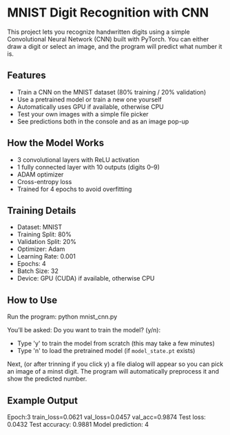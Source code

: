 MNIST Digit Recognition with CNN
================================

This project lets you recognize handwritten digits using a simple Convolutional Neural Network (CNN) built with PyTorch. 
You can either draw a digit or select an image, and the program will predict what number it is.

Features
--------
- Train a CNN on the MNIST dataset (80% training / 20% validation)
- Use a pretrained model or train a new one yourself
- Automatically uses GPU if available, otherwise CPU
- Test your own images with a simple file picker
- See predictions both in the console and as an image pop-up

How the Model Works
------------------
- 3 convolutional layers with ReLU activation
- 1 fully connected layer with 10 outputs (digits 0–9)
- ADAM optimizer
- Cross-entropy loss
- Trained for 4 epochs to avoid overfitting

Training Details
----------------
- Dataset: MNIST
- Training Split: 80%
- Validation Split: 20%
- Optimizer: Adam
- Learning Rate: 0.001
- Epochs: 4
- Batch Size: 32
- Device: GPU (CUDA) if available, otherwise CPU


How to Use
----------
Run the program:
   python mnist_cnn.py

You’ll be asked:
   Do you want to train the model? (y/n):

- Type 'y' to train the model from scratch (this may take a few minutes)
- Type 'n' to load the pretrained model (if `model_state.pt` exists)

Next, (or after trinning if you click y) a file dialog will appear so you can pick an image of a minst digit. 
The program will automatically preprocess it and show the predicted number.

Example Output
--------------
Epoch:3 train_loss=0.0621 val_loss=0.0457 val_acc=0.9874
Test loss: 0.0432 Test accuracy: 0.9881
Model prediction: 4
